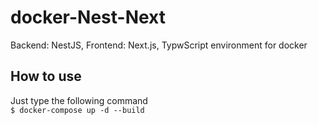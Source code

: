 # docker-Nest-Next
Backend: NestJS, Frontend: Next.js, TypwScript environment for docker

## How to use
Just type the following command  
```$ docker-compose up -d --build```
